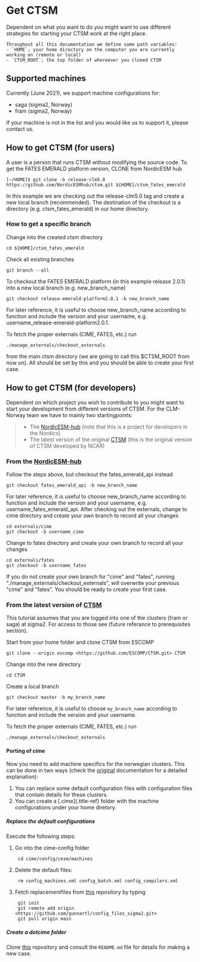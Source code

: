 # Get CTSM
Dependent on what you want to do you might want to use different strategies for starting your CTSM work at the right place. 

```{keypoints} Path variables
Throughout all this documentation we define some path variables:  
- `HOME`; your home directory on the computer you are currently working on (remote or local)
- `CTSM_ROOT`; the top folder of whereever you cloned CTSM 
```


## Supported machines
Currently (June 2021), we support machine configurations for: 
-   saga (sigma2, Norway)
-   fram (sigma2, Norway)

If your machine is not in the list and you would like us to support it,
please contact us.

## How to get CTSM (for users)
A user is a person that runs CTSM without modifying the source code. To get the FATES EMERALD platform version, CLONE from NordicESM hub

    [~/HOME]$ git clone -b release-clm5.0 https://github.com/NordicESMhub/ctsm.git ${HOME}/ctsm_fates_emerald

In this example we are checking out the release-clm5.0 tag and create a
new local branch (recommended). The destination of the checkout is a
directory (e.g. ctsm\_fates\_emerald) in our home directory.

### How to get a specific branch
Change into the created ctsm directory

    cd ${HOME}/ctsm_fates_emerald

Check all existing branches

    git branch --all

To checkout the FATES EMERALD platform (in this example release 2.0.1)
into a new local branch (e.g. new\_branch\_name)

    git checkout release-emerald-platform2.0.1 -b new_branch_name

For later reference, it is useful to choose new\_branch\_name according
to function and include the version and your username, e.g.
username\_release-emerald-platform2.0.1.

To fetch the proper externals (CIME, FATES, etc.) run

    ./manage_externals/checkout_externals

from the main ctsm directory (we are going to call this \$CTSM\_ROOT
from now on). All should be set by this and you should be able to create
your first case.


## How to get CTSM (for developers)


Dependent on which project you wish to contribute to you might want to
start your development from different versions of CTSM. For the
CLM-Norway team we have to mainly two startingpoints:

> -   The [NordicESM-hub](https://github.com/NordicESMhub/ctsm) (note
>     that this is a project for developers in the Nordics)
> -   The latest version of the original
>     [CTSM](https://github.com/ESCOMP/CTSM) (this is the original
>     version of CTSM developed by NCAR)

### From the [NordicESM-hub](https://github.com/NordicESMhub/ctsm)

Follow the steps above, but checkout the fates\_emerald\_api instead

    git checkout fates_emerald_api -b new_branch_name

For later reference, it is useful to choose new\_branch\_name according
to function and include the version and your username, e.g.
username\_fates\_emerald\_api. After checking out the externals, change
to cime directory and create your own branch to record all your changes

    cd externals/cime
    git checkout -b username_cime

Change to fates directory and create your own branch to record all your
changes

    cd externals/fates
    git checkout -b username_fates

If you do not create your own branch for \"cime\" and \"fates\", running
\"./manage\_externals/checkout\_externals\", will overwrite your
previous \"cime\" and \"fates\". You should be ready to create your
first case.

### From the latest version of [CTSM](https://github.com/ESCOMP/CTSM)

This tutorial assumes that you are logged into one of the clusters (fram
or saga) at sigma2. For access to those see (future referance to
prerequisites section).

Start from your home folder and clone CTSM from ESCOMP 

    git clone --origin escomp <https://github.com/ESCOMP/CTSM.git> CTSM

Change into the new directory

    cd CTSM

Create a local branch 

    git checkout master -b my_branch_name

For later reference, it is useful to choose `my_branch_name` according
to function and include the version and your username.

To fetch the proper externals (CIME, FATES, etc.) run

    ./manage_externals/checkout_externals

#### Porting of cime

Now you need to add machine specifics for the norwegian clusters. This
can be done in two ways (check the
[original](https://esmci.github.io/cime/versions/master/html/users_guide/porting-cime.html#steps-for-porting)
documentation for a detailed explanation):

1. You can replace some default configuration files with configuration files that contain details for these clusters.
2. You can create a [.cime]{.title-ref} folder with the machine configurations under your home diretory.


##### Replace the default configurations
Execute the following steps: 
1. Go into the cime-config folder

        cd cime/config/cesm/machines 
    
2. Delete the default files: 

        rm config_machines.xml config_batch.xml config_compilers.xml

3. Fetch replacementfiles from [this](https://github.com/gunnartl/config_files_sigma2.git) repository by typing

        git init 
        git remote add origin <https://github.com/gunnartl/config_files_sigma2.git> 
        git pull origin main

##### Create a dotcime folder
Clone [this](https://github.com/MetOs-UiO/dotcime) repository and
consult the `README.md` file for details for making a new
case.
